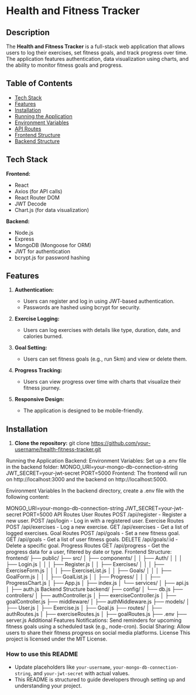 # Health and Fitness Tracker

## Description

The **Health and Fitness Tracker** is a full-stack web application that allows users to log their exercises, set fitness goals, and track progress over time. The application features authentication, data visualization using charts, and the ability to monitor fitness goals and progress.

## Table of Contents

- [Tech Stack](#tech-stack)
- [Features](#features)
- [Installation](#installation)
- [Running the Application](#running-the-application)
- [Environment Variables](#environment-variables)
- [API Routes](#api-routes)
- [Frontend Structure](#frontend-structure)
- [Backend Structure](#backend-structure)

## Tech Stack

**Frontend:**
- React
- Axios (for API calls)
- React Router DOM
- JWT Decode
- Chart.js (for data visualization)

**Backend:**
- Node.js
- Express
- MongoDB (Mongoose for ORM)
- JWT for authentication
- bcrypt.js for password hashing

## Features

1. **Authentication:**
   - Users can register and log in using JWT-based authentication.
   - Passwords are hashed using bcrypt for security.
   
2. **Exercise Logging:**
   - Users can log exercises with details like type, duration, date, and calories burned.

3. **Goal Setting:**
   - Users can set fitness goals (e.g., run 5km) and view or delete them.

4. **Progress Tracking:**
   - Users can view progress over time with charts that visualize their fitness journey.

5. **Responsive Design:**
   - The application is designed to be mobile-friendly.

## Installation

1. **Clone the repository:**
   git clone https://github.com/your-username/health-fitness-tracker.git
   
Running the Application
Backend:
Environment Variables:
Set up a .env file in the backend folder:
MONGO_URI=your-mongo-db-connection-string
JWT_SECRET=your-jwt-secret
PORT=5000
Frontend:
The frontend will run on http://localhost:3000 and the backend on http://localhost:5000.

Environment Variables
In the backend directory, create a .env file with the following content:

MONGO_URI=your-mongo-db-connection-string
JWT_SECRET=your-jwt-secret
PORT=5000
API Routes
User Routes
POST /api/register - Register a new user.
POST /api/login - Log in with a registered user.
Exercise Routes
POST /api/exercises - Log a new exercise.
GET /api/exercises - Get a list of logged exercises.
Goal Routes
POST /api/goals - Set a new fitness goal.
GET /api/goals - Get a list of user fitness goals.
DELETE /api/goals/:id - Delete a specific goal.
Progress Routes
GET /api/progress - Get the progress data for a user, filtered by date or type.
Frontend Structure:
frontend/
├── public/
├── src/
│   ├── components/
│   │   ├── Auth/
│   │   │   ├── Login.js
│   │   │   ├── Register.js
│   │   ├── Exercises/
│   │   │   ├── ExerciseForm.js
│   │   │   ├── ExerciseList.js
│   │   ├── Goals/
│   │   │   ├── GoalForm.js
│   │   │   ├── GoalList.js
│   │   ├── Progress/
│   │   │   ├── ProgressChart.js
│   ├── App.js
│   ├── index.js
│   └── services/
│       ├── api.js
│       ├── auth.js
Backend Structure
backend/
├── config/
│   └── db.js
├── controllers/
│   ├── authController.js
│   ├── exerciseController.js
│   ├── goalController.js
├── middleware/
│   ├── authMiddleware.js
├── models/
│   ├── User.js
│   ├── Exercise.js
│   ├── Goal.js
├── routes/
│   ├── authRoutes.js
│   ├── exerciseRoutes.js
│   ├── goalRoutes.js
├── .env
├── server.js
Additional Features
Notifications: Send reminders for upcoming fitness goals using a scheduled task (e.g., node-cron).
Social Sharing: Allow users to share their fitness progress on social media platforms.
License
This project is licensed under the MIT License.

### How to use this README

- Update placeholders like `your-username`, `your-mongo-db-connection-string`, and `your-jwt-secret` with actual values.
- This README is structured to guide developers through setting up and understanding your project.






